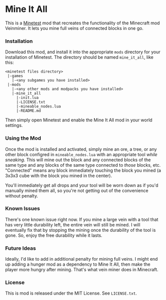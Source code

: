 # Mine It All

This is a [Minetest](http://www.minetest.net) mod that recreates the functionality of the Minecraft mod Veinminer. It lets you mine full veins of connected blocks in one go.

### Installation

Download this mod, and install it into the appropriate `mods` directory for your installation of Minetest. The directory should be named `mine_it_all`, like this:

```
<minetest files directory>
 |-games
   |-<any subgames you have installed>
 |-mods
   |-<any other mods and modpacks you have installed>
   |-mine_it_all
     |-init.lua
     |-LICENSE.txt
     |-mineable_nodes.lua
     |-README.md
```

Then simply open Minetest and enable the Mine It All mod in your world settings.

### Using the Mod

Once the mod is installed and activated, simply mine an ore, a tree, or any other block configred in `mineable_nodes.lua` with an appropriate tool _while sneaking_. This will mine out the block and any connected blocks of the same type and any blocks of the same type connected to _those_ blocks, etc. "Connected" means any block immediately touching the block you mined (a 3x3x3 cube with the block you mined in the center).

You'll immediately get all drops and your tool will be worn down as if you'd manually mined them all, so you're not getting out of the convenience without penalty.

### Known Issues

There's one known issue right now. If you mine a large vein with a tool that has very little durability left, the entire vein will still be mined. I will eventually fix that by stopping the mining once the durability of the tool is gone. So, enjoy the free durability while it lasts.

### Future Ideas

Ideally, I'd like to add in additional penalty for mining full veins. I might end up adding a hunger mod as a dependency to Mine It All, then make the player more hungry after mining. That's what vein miner does in Minecraft.

### License

This is mod is released under the MIT License. See `LICENSE.txt`.

